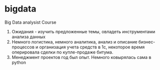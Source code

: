 # bigdata
Big Data analysist Course
1. Ожидания - изучить предложенные темы, овладеть инструментами анализа данных
2. Немного логистика, немного аналитика, анализ и описание бизнес-процессов и организация учета средств в 1с, некоторое время оперировала сделки по купле-продаже битума.
3. Менеджмент проектов год был опыт. Немного ковырялась сама в python
